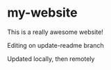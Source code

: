 # my-website

This is a really awesome website!

Editing on update-readme branch

Updated locally, then remotely
